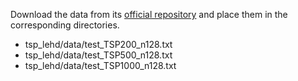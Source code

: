 Download the data from its [official repository](https://github.com/CIAM-Group/NCO_code/tree/main/single_objective/LEHD) and place them in the corresponding directories.

- tsp_lehd/data/test_TSP200_n128.txt
- tsp_lehd/data/test_TSP500_n128.txt
- tsp_lehd/data/test_TSP1000_n128.txt